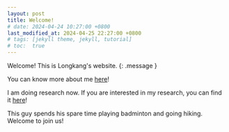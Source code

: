 ```yaml
---
layout: post
title: Welcome!
# date: 2024-04-24 10:27:00 +0800
last_modified_at: 2024-04-25 22:27:00 +0800
# tags: [jekyll theme, jekyll, tutorial]
# toc:  true
---
```

Welcome! This is Longkang's website.
{: .message }

You can know more about me [here](https://lk-peng.github.io/about/)!

I am doing research now. If you are interested in my research, you can find it [here](https://lk-peng.github.io/research/)!

This guy spends his spare time playing badminton and going hiking. Welcome to join us!
